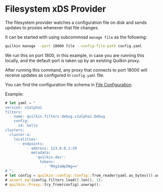 # Filesystem xDS Provider

The filesystem provider watches a configuration file on disk and sends updates to proxies whenever that file changes.

It can be started with using subcommnad `manage file` as the following:
```sh
quilkin manage --port 18000 file --config-file-path config.yaml
```

We run this on port 1800, in this example, in case you are running this locally, and the
default port is taken up by an existing Quilkin proxy.

After running this command, any proxy that connects to port 18000 will receive updates as configured in `config.yaml`
file.

You can find the configuration file schema in [File Configuration][file-configuration].

Example:

```rust
# let yaml = "
version: v1alpha1
filters:
  - name: quilkin.filters.debug.v1alpha1.Debug
    config:
      id: hello
clusters:
  cluster-a:
    localities:
      - endpoints:
          - address: 123.0.0.1:29
            metadata:
              'quilkin.dev':
                tokens:
                  - 'MXg3aWp5Ng=='
# ";
# let config = quilkin::config::Config::from_reader(yaml.as_bytes()).unwrap();
# assert_eq!(config.filters.load().len(), 1);
# quilkin::Proxy::try_from(config).unwrap();
```

[file-configuration]: ../../file-configuration.md
